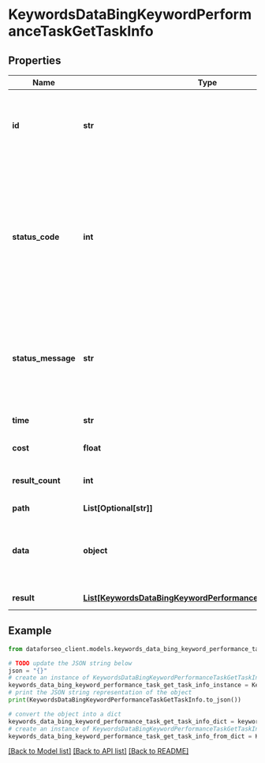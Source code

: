 # KeywordsDataBingKeywordPerformanceTaskGetTaskInfo


## Properties

Name | Type | Description | Notes
------------ | ------------- | ------------- | -------------
**id** | **str** | task identifier unique task identifier in our system in the UUID format | [optional] 
**status_code** | **int** | status code of the task generated by DataForSEO, can be within the following range: 10000-60000 you can find the full list of the response codes here | [optional] 
**status_message** | **str** | informational message of the task you can find the full list of general informational messages here | [optional] 
**time** | **str** | execution time, seconds | [optional] 
**cost** | **float** | total tasks cost, USD | [optional] 
**result_count** | **int** | number of elements in the result array | [optional] 
**path** | **List[Optional[str]]** | URL path | [optional] 
**data** | **object** | contains the same parameters that you specified in the POST request | [optional] 
**result** | [**List[KeywordsDataBingKeywordPerformanceTaskGetResultInfo]**](KeywordsDataBingKeywordPerformanceTaskGetResultInfo.md) | array of results | [optional] 

## Example

```python
from dataforseo_client.models.keywords_data_bing_keyword_performance_task_get_task_info import KeywordsDataBingKeywordPerformanceTaskGetTaskInfo

# TODO update the JSON string below
json = "{}"
# create an instance of KeywordsDataBingKeywordPerformanceTaskGetTaskInfo from a JSON string
keywords_data_bing_keyword_performance_task_get_task_info_instance = KeywordsDataBingKeywordPerformanceTaskGetTaskInfo.from_json(json)
# print the JSON string representation of the object
print(KeywordsDataBingKeywordPerformanceTaskGetTaskInfo.to_json())

# convert the object into a dict
keywords_data_bing_keyword_performance_task_get_task_info_dict = keywords_data_bing_keyword_performance_task_get_task_info_instance.to_dict()
# create an instance of KeywordsDataBingKeywordPerformanceTaskGetTaskInfo from a dict
keywords_data_bing_keyword_performance_task_get_task_info_from_dict = KeywordsDataBingKeywordPerformanceTaskGetTaskInfo.from_dict(keywords_data_bing_keyword_performance_task_get_task_info_dict)
```
[[Back to Model list]](../README.md#documentation-for-models) [[Back to API list]](../README.md#documentation-for-api-endpoints) [[Back to README]](../README.md)


